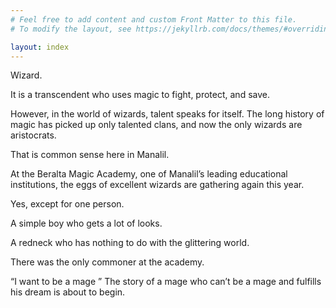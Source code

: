 ```yaml
---
# Feel free to add content and custom Front Matter to this file.
# To modify the layout, see https://jekyllrb.com/docs/themes/#overriding-theme-defaults

layout: index
---
```


Wizard.

It is a transcendent who uses magic to fight, protect, and save.

However, in the world of wizards, talent speaks for itself. The long history of magic has picked up only talented clans, and now the only wizards are aristocrats.

That is common sense here in Manalil.

At the Beralta Magic Academy, one of Manalil’s leading educational institutions, the eggs of excellent wizards are gathering again this year.

Yes, except for one person.

A simple boy who gets a lot of looks.

A redneck who has nothing to do with the glittering world.

There was the only commoner at the academy.

“I want to be a mage ” The story of a mage who can’t be a mage and fulfills his dream is about to begin.